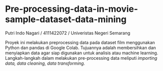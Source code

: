 # Pre-processing-data-in-movie-sample-dataset-data-mining
Putri Indo Nagari / 4111422072 / Univeristas Negeri Semarang


Proyek ini melakukan preprocessing data pada dataset film menggunakan Python dan pandas di Google Colab. Tujuannya adalah membersihkan dan menyiapkan data agar siap digunakan untuk analisis atau machine learning. Langkah-langkah dalam melakukan pre-processing data meliputi _importing data, data cleaning, data transforming._ 
